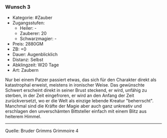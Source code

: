 ### Wunsch 3

- Kategorie: #Zauber
- Zugangsstufen:
  - Heiler: -
  - Zauberer: 20
  - Schwarzmagier: -
- Preis: 2880GM
- ZB: +0
- Dauer: Augenblicklich
- Distanz: Selbst
- Abklingzeit: W20 Tage
- Art: Zaubern

Nur bei einem Patzer passiert etwas, das sich für den Charakter direkt als katastrophal erweist, meistens in ironischer Weise. Das gewünschte Schwert erscheint direkt in seiner Brust steckend, er wird, unfähig zu sterben, in der Zeit eingefroren, er wird an den Anfang der Zeit zurückversetzt, wo er die Welt als einzige lebende Kreatur "beherrscht". Manchmal sind die Kräfte der Magie aber auch ganz unkreativ und erschlagen den unverschämten Bittsteller einfach mit einem Blitz aus heiterem Himmel.

---

Quelle: Bruder Grimms Grimmoire 4
